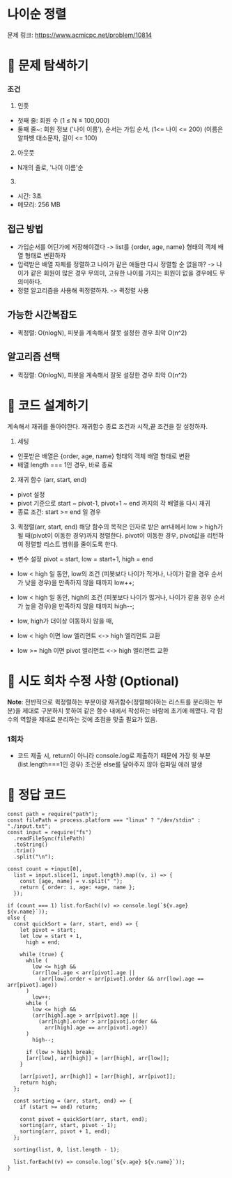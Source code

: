 # 나이순 정렬

문제 링크: https://www.acmicpc.net/problem/10814

# 📌 문제 탐색하기

### 조건

1. 인풋

- 첫째 줄: 회원 수 (1 ≤ N ≤ 100,000)
- 둘째 줄~: 회원 정보 ('나이 이름'), 순서는 가입 순서, (1<= 나이 <= 200) (이름은 알파벳 대소문자, 길이 <= 100)

2. 아웃풋

- N개의 줄로, '나이 이름'순

3.

- 시간: 3초
- 메모리: 256 MB

## 접근 방법

- 가입순서를 어딘가에 저장해야겠다 -> list를 {order, age, name} 형태의 객체 배열 형태로 변환하자
- 입력받은 배열 자체를 정렬하고 나이가 같은 애들만 다시 정렬할 순 없을까? -> 나이가 같은 회원이 많은 경우 무의미, 고유한 나이를 가지는 회원이 없을 경우에도 무의미하다.
- 정렬 알고리즘을 사용해 퀵정렬하자. -> 퀵정렬 사용

## 가능한 시간복잡도

- 퀵정렬: O(nlogN), 피봇을 계속해서 잘못 설정한 경우 최악 O(n^2)

## 알고리즘 선택

- 퀵정렬: O(nlogN), 피봇을 계속해서 잘못 설정한 경우 최악 O(n^2)

# 📌 코드 설계하기

계속해서 재귀를 돌아야한다. 재귀함수 종료 조건과 시작,끝 조건을 잘 설정하자.

1. 세팅

- 인풋받은 배열은 {order, age, name} 형태의 객체 배열 형태로 변환
- 배열 length === 1인 경우, 바로 종료

2. 재귀 함수 (arr, start, end)

- pivot 설정
- pivot 기준으로 start ~ pivot-1, pivot+1 ~ end 까지의 각 배열을 다시 재귀
- 종료 조건: start >= end 일 경우

3. 퀵정렬(arr, start, end)
   해당 함수의 목적은 인자로 받은 arr내에서 low > high가 될 때(pivot이 이동한 경우)까지 정렬한다. pivot이 이동한 경우, pivot값을 리턴하여 정렬할 리스트 범위를 줄이도록 한다.

- 변수 설정 pivot = start, low = start+1, high = end
- low < high 일 동안, low의 조건 (피봇보다 나이가 적거나, 나이가 같을 경우 순서가 낮을 경우)을 만족하지 않을 때까지 low++;
- low < high 일 동안, high의 조건 (피봇보다 나이가 많거나, 나이가 같을 경우 순서가 높을 경우)을 만족하지 않을 때까지 high--;

- low, high가 더이상 이동하지 않을 때,
- low < high 이면 low 엘리먼트 <-> high 엘리먼트 교환
- low >= high 이면 pivot 엘리먼트 <-> high 엘리먼트 교환

# 📌 시도 회차 수정 사항 (Optional)

**Note**: 전반적으로 퀵정렬하는 부분이랑 재귀함수(정렬해야하는 리스트를 분리하는 부분)을 제대로 구분하지 못하여 같은 함수 내에서 작성하는 바람에 초기에 헤맸다. 각 함수의 역할을 제대로 분리하는 것에 초점을 맞출 필요가 있음.

### 1회차

- 코드 제출 시, return이 아니라 console.log로 제출하기 때문에 가장 윗 부분 (list.length===1인 경우) 조건문 else를 달아주지 않아 컴파일 에러 발생

# 📌 정답 코드

```
const path = require("path");
const filePath = process.platform === "linux" ? "/dev/stdin" : "./input.txt";
const input = require("fs")
  .readFileSync(filePath)
  .toString()
  .trim()
  .split("\n");

const count = +input[0],
  list = input.slice(1, input.length).map((v, i) => {
    const [age, name] = v.split(" ");
    return { order: i, age: +age, name };
  });

if (count === 1) list.forEach((v) => console.log(`${v.age} ${v.name}`));
else {
  const quickSort = (arr, start, end) => {
    let pivot = start;
    let low = start + 1,
      high = end;

    while (true) {
      while (
        low <= high &&
        (arr[low].age < arr[pivot].age ||
          (arr[low].order < arr[pivot].order && arr[low].age == arr[pivot].age))
      )
        low++;
      while (
        low <= high &&
        (arr[high].age > arr[pivot].age ||
          (arr[high].order > arr[pivot].order &&
            arr[high].age == arr[pivot].age))
      )
        high--;

      if (low > high) break;
      [arr[low], arr[high]] = [arr[high], arr[low]];
    }

    [arr[pivot], arr[high]] = [arr[high], arr[pivot]];
    return high;
  };

  const sorting = (arr, start, end) => {
    if (start >= end) return;

    const pivot = quickSort(arr, start, end);
    sorting(arr, start, pivot - 1);
    sorting(arr, pivot + 1, end);
  };

  sorting(list, 0, list.length - 1);

  list.forEach((v) => console.log(`${v.age} ${v.name}`));
}
```
